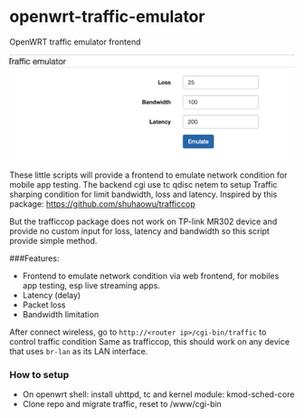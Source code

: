 # openwrt-traffic-emulator
OpenWRT traffic emulator frontend

![Demo](traffic-emulator.png)

These little scripts will provide a frontend to emulate network condition for mobile app testing. The backend cgi use tc qdisc netem to setup Traffic sharping condition for limit bandwidth, loss and latency.
Inspired by this package: https://github.com/shuhaowu/trafficcop

But the trafficcop package does not work on TP-link MR302 device and provide no custom input for loss, latency and bandwidth so this script provide simple method.

###Features:

* Frontend to emulate network condition via web frontend, for mobiles app testing, esp live streaming apps.
 * Latency (delay)
 * Packet loss
 * Bandwidth limitation

After connect wireless, go to `http://<router ip>/cgi-bin/traffic` to control traffic condition
Same as trafficcop, this should work on any device that uses `br-lan` as its LAN interface.

### How to setup

* On openwrt shell: install uhttpd, tc and kernel module: kmod-sched-core
* Clone repo and migrate traffic, reset to /www/cgi-bin 

